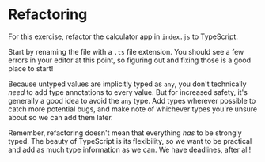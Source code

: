 # Refactoring

For this exercise, refactor the calculator app in `index.js` to TypeScript.

Start by renaming the file with a `.ts` file extension. You should see a few errors in your editor at this point, so figuring out and fixing those is a good place to start!

Because untyped values are implicitly typed as `any`, you don't technically _need_ to add type annotations to every value. But for increased safety, it's generally a good idea to avoid the `any` type. Add types wherever possible to catch more potential bugs, and make note of whichever types you're unsure about so we can add them later.

Remember, refactoring doesn't mean that everything _has_ to be strongly typed. The beauty of TypeScript is its flexibility, so we want to be practical and add as much type information as we can. We have deadlines, after all!
